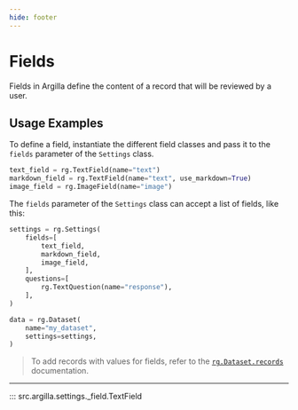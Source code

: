 ```yaml
---
hide: footer
---
```


# Fields

Fields in Argilla define the content of a record that will be reviewed by a user.

## Usage Examples

To define a field, instantiate the different field classes and pass it to the `fields` parameter of the `Settings` class.

```python
text_field = rg.TextField(name="text")
markdown_field = rg.TextField(name="text", use_markdown=True)
image_field = rg.ImageField(name="image")
```

The `fields` parameter of the `Settings` class can accept a list of fields, like this:

```python
settings = rg.Settings(
    fields=[
        text_field,
        markdown_field,
        image_field,
    ],
    questions=[
        rg.TextQuestion(name="response"),
    ],
)

data = rg.Dataset(
    name="my_dataset",
    settings=settings,
)
```

> To add records with values for fields, refer to the [`rg.Dataset.records`](../records/records.md) documentation.

---


::: src.argilla.settings._field.TextField
